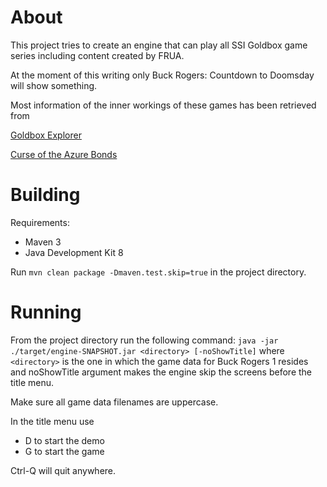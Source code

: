 About
=====

This project tries to create an engine that can play all
SSI Goldbox game series including content created by FRUA.

At the moment of this writing only Buck Rogers: Countdown to Doomsday
will show something.

Most information of the inner workings of these games has been retrieved from

[Goldbox Explorer](https://github.com/simeonpilgrim/goldboxexplorer)

[Curse of the Azure Bonds](https://github.com/simeonpilgrim/coab)

Building
========

Requirements:

* Maven 3
* Java Development Kit 8

Run
`mvn clean package -Dmaven.test.skip=true`
in the project directory.

Running
=======

From the project directory run the following command:
`java -jar ./target/engine-SNAPSHOT.jar <directory> [-noShowTitle]`
where `<directory>` is the one in which the game data for
Buck Rogers 1 resides and noShowTitle argument makes the engine
skip the screens before the title menu.

Make sure all game data filenames are uppercase.

In the title menu use

* D to start the demo
* G to start the game

Ctrl-Q will quit anywhere.

